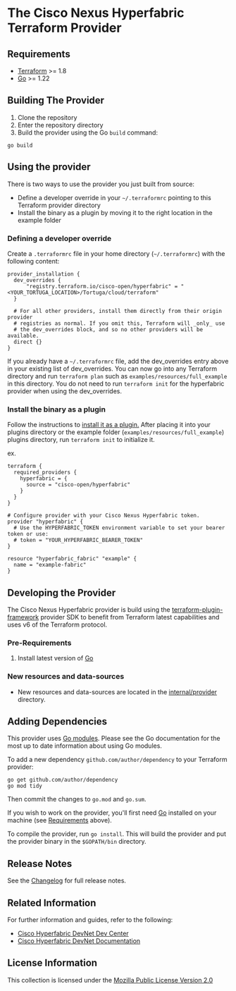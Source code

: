 # The Cisco Nexus Hyperfabric Terraform Provider

## Requirements

- [Terraform](https://developer.hashicorp.com/terraform/downloads) >= 1.8
- [Go](https://golang.org/doc/install) >= 1.22

## Building The Provider

1. Clone the repository
1. Enter the repository directory
1. Build the provider using the Go `build` command:

```shell
go build
```

## Using the provider

There is two ways to use the provider you just built from source:
* Define a developer override in your `~/.terraformrc` pointing to this Terraform provider directory
* Install the binary as a plugin by moving it to the right location in the example folder

### Defining a developer override

Create a `.terraformrc` file in your home directory (`~/.terraformrc`) with the following content: 
```hcl
provider_installation {
  dev_overrides {
      "registry.terraform.io/cisco-open/hyperfabric" = "<YOUR_TORTUGA_LOCATION>/Tortuga/cloud/terraform"
  }

  # For all other providers, install them directly from their origin provider
  # registries as normal. If you omit this, Terraform will _only_ use
  # the dev_overrides block, and so no other providers will be available.
  direct {}
}
```
If you already have a `~/.terraformrc` file, add the dev_overrides entry above in your existing list of dev_overrides.
You can now go into any Terraform directory and run `terraform plan` such as `examples/resources/full_example` in this directory. You do not need to run `terraform init` for the hyperfabric provider when using the dev_overrides.

### Install the binary as a plugin

Follow the instructions to [install it as a plugin.](https://www.terraform.io/docs/cli/plugins/index.html) After placing it into your plugins directory or the example folder (`examples/resources/full_example`) plugins directory, run `terraform init` to initialize it.

ex.
```hcl
terraform {
  required_providers {
    hyperfabric = {
      source = "cisco-open/hyperfabric"
    }
  }
}

# Configure provider with your Cisco Nexus Hyperfabric token.
provider "hyperfabric" {
  # Use the HYPERFABRIC_TOKEN environment variable to set your bearer token or use:
  # token = "YOUR_HYPERFABRIC_BEARER_TOKEN"
}

resource "hyperfabric_fabric" "example" {
  name = "example-fabric"
}
```

## Developing the Provider

The Cisco Nexus Hyperfabric provider is build using the [terraform-plugin-framework](https://developer.hashicorp.com/terraform/plugin/framework) provider SDK to benefit from Terraform latest capabilities and uses v6 of the Terraform protocol.

### Pre-Requirements

1. Install latest version of [Go](http://www.golang.org)

### New resources and data-sources

* New resources and data-sources are located in the [internal/provider](https://github.com/cisco-open/terraform-provider-hyperfabric/tree/master/internal/provider) directory.

<!-- * The `provider.go`, `resource_*.go`, `resource_*_test.go`, `data_source_*.go`, `data_source_*_test.go` are generated with templates and should not be changed manually. Files that are automatically generated start with `// Code generated by "gen/generator.go"; DO NOT EDIT.` and should not be modified. When a file is not generated correctly, the template of that file must be adjusted.

* Examples used in the documentation are generated automatically and stored in the [examples/resources](https://github.com/CiscoDevNet/terraform-provider-aci/tree/master/examples/resources) and [examples/data-sources](https://github.com/CiscoDevNet/terraform-provider-aci/tree/master/examples/data-sources) directories.

* Documentation for resources and datasources are generated automatically and stored in the [docs](https://github.com/CiscoDevNet/terraform-provider-aci/tree/master/docs) directory.

* There are a few exceptions of static files which need to be changed manually:

  * Files related to `rest_managed`
  * [provider_test.go](https://github.com/CiscoDevNet/terraform-provider-aci/tree/master/internal/provider/provider_test.go)
  * [provider.tf](https://github.com/CiscoDevNet/terraform-provider-aci/tree/master/examples/provider/provider.tf) -->

## Adding Dependencies

This provider uses [Go modules](https://github.com/golang/go/wiki/Modules).
Please see the Go documentation for the most up to date information about using Go modules.

To add a new dependency `github.com/author/dependency` to your Terraform provider:

```shell
go get github.com/author/dependency
go mod tidy
```

Then commit the changes to `go.mod` and `go.sum`.

If you wish to work on the provider, you'll first need [Go](http://www.golang.org) installed on your machine (see [Requirements](#requirements) above).

To compile the provider, run `go install`. This will build the provider and put the provider binary in the `$GOPATH/bin` directory.

## Release Notes

See the [Changelog](CHANGELOG.md) for full release notes.

## Related Information

For further information and guides, refer to the following:

- [Cisco Hyperfabric DevNet Dev Center](https://developer.cisco.com/hyperfabric)
- [Cisco Hyperfabric DevNet Documentation](https://developer.cisco.com/docs/hyperfabric)

## License Information

This collection is licensed under the [Mozilla Public License Version 2.0](LICENSE)